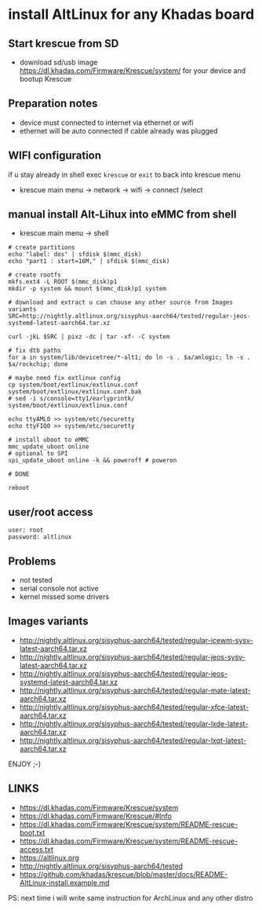 # install AltLinux for any Khadas board

## Start krescue from SD

+ download sd/usb image https://dl.khadas.com/Firmware/Krescue/system/
for your device and bootup Krescue

## Preparation notes

+ device must connected to internet via ethernet or wifi
+ ethernet will be auto connected if cable already was plugged

## WIFI configuration

if u stay already in shell exec `krescue` or `exit` to back into krescue menu

+ krescue main menu -> network -> wifi -> connect /select

## manual install Alt-Lihux into eMMC from shell

+ krescue main menu -> shell

```
# create partitions
echo "label: dos" | sfdisk $(mmc_disk)
echo "part1 : start=16M," | sfdisk $(mmc_disk)

# create rootfs
mkfs.ext4 -L ROOT $(mmc_disk)p1
mkdir -p system && mount $(mmc_disk)p1 system

# download and extract u can chouse any other source from Images variants
SRC=http://nightly.altlinux.org/sisyphus-aarch64/tested/regular-jeos-systemd-latest-aarch64.tar.xz

curl -jkL $SRC | pixz -dc | tar -xf- -C system

# fix dtb paths
for a in system/lib/devicetree/*-alt1; do ln -s . $a/amlogic; ln -s . $a/rockchip; done

# maybe need fix extlinux config
cp system/boot/extlinux/extlinux.conf system/boot/extlinux/extlinux.conf.bak
# sed -i s/console=tty1/earlyprintk/ system/boot/extlinux/extlinux.conf

echo ttyAML0 >> system/etc/securetty
echo ttyFIQ0 >> system/etc/securetty

# install uboot to eMMC
mmc_update_uboot online
# optional to SPI
spi_update_uboot online -k && poweroff # poweron

# DONE

reboot

```
## user/root access

    user: root
    password: altlinux

## Problems

+ not tested
+ serial console not active
+ kernel missed some drivers

## Images variants

+ http://nightly.altlinux.org/sisyphus-aarch64/tested/regular-icewm-sysv-latest-aarch64.tar.xz
+ http://nightly.altlinux.org/sisyphus-aarch64/tested/regular-jeos-sysv-latest-aarch64.tar.xz
+ http://nightly.altlinux.org/sisyphus-aarch64/tested/regular-jeos-systemd-latest-aarch64.tar.xz
+ http://nightly.altlinux.org/sisyphus-aarch64/tested/regular-mate-latest-aarch64.tar.xz
+ http://nightly.altlinux.org/sisyphus-aarch64/tested/regular-xfce-latest-aarch64.tar.xz
+ http://nightly.altlinux.org/sisyphus-aarch64/tested/regular-lxde-latest-aarch64.tar.xz
+ http://nightly.altlinux.org/sisyphus-aarch64/tested/regular-lxqt-latest-aarch64.tar.xz

ENJOY ;-)

## LINKS

+ https://dl.khadas.com/Firmware/Krescue/system
+ https://dl.khadas.com/Firmware/Krescue/#Info
+ https://dl.khadas.com/Firmware/Krescue/system/README-rescue-boot.txt
+ https://dl.khadas.com/Firmware/Krescue/system/README-rescue-access.txt
+ https://altlinux.org
+ http://nightly.altlinux.org/sisyphus-aarch64/tested
+ https://github.com/khadas/krescue/blob/master/docs/README-AltLinux-install.example.md

PS: next time i will write same instruction for ArchLinux and any other distro
